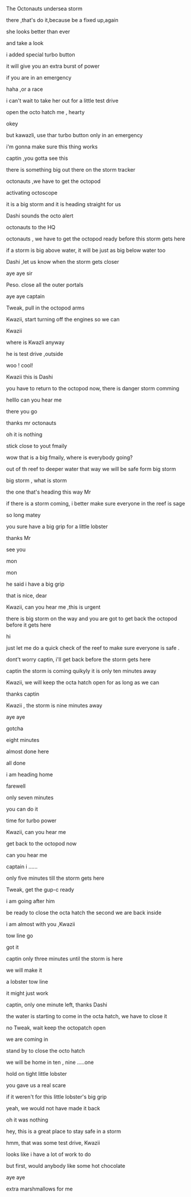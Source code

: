 The Octonauts undersea storm

there ,that's do it,because be a fixed up,again

she looks better than ever

and take a look

i added special turbo button

it will give you an extra burst of power

if you are in an emergency

haha ,or a race

i can't wait to take her out for a little test drive

open the octo hatch me , hearty

okey

but kawazli, use thar turbo button only in an emergency

i'm gonna make sure this thing works

captin ,you gotta see this

there is something big out there on the storm tracker

octonauts ,we have to get the octopod

activating octoscope

it is a big storm and it is heading straight for us

Dashi sounds the octo alert

octonauts to the HQ

octonauts , we have to get the octopod ready before this storm gets here

if a storm is big above water, it will be just as big below water too

Dashi ,let us know when the storm gets closer

aye aye sir

Peso. close all the outer portals 

aye aye captain

Tweak,  pull in the octopod arms

Kwazii, start turning off the engines so we can

Kwazii

where is Kwazli anyway

he is test drive ,outside

woo ! cool!

Kwazii this is Dashi

you have to return to the octopod now, there is danger storm comming

helllo can you hear me 

there you go

thanks mr octonauts

oh it is nothing

stick close to yout fmaily

wow that is a big fmaily, where is everybody going?

out of th reef to deeper water that way  we will be safe form big storm

big storm , what is storm

the one that's heading this way Mr

if there is a storm coming, i better make sure everyone in the reef is sage

so long matey

you sure have a big grip for a little lobster

thanks Mr

see you

mon

mon

he said i have a big grip

that is nice, dear

Kwazii, can you hear me ,this is urgent

there is big storm on the way and you are got to get back the octopod before it gets here

hi

just let me do a quick check of the reef to make sure everyone is safe  .

dont't worry captin, i'll get back before the storm gets here

captin the storm is coming quikyly it is only ten minutes away

Kwazii, we will keep the octa hatch open for as long as we can

thanks captin

Kwazii , the storm is nine minutes away 

aye aye

gotcha

eight minutes

almost done here

all done

i am heading home 

farewell

only seven minutes

you can do it 

time for turbo power

Kwazii, can you hear me

get back to the octopod now 

can you hear me 

captain i ......

only five minutes till the storm gets here

Tweak, get the gup-c ready

i am going after him

be ready to close the octa hatch the second we are back inside

i am almost with you ,Kwazii

tow line go 

got it

captin only three minutes until the storm is here

we will make it

a lobster tow line

it might just work

captin, only one minute left, thanks Dashi

the water is starting to come in the octa hatch, we have to close it

no Tweak, wait keep the octopatch open

we are coming in 

stand by to close the octo hatch 

we will be home in ten , nine .....one

hold on tight little lobster

you gave us a real scare

if it weren't for this little lobster's big grip

yeah, we would not have made it back

oh it was nothing

hey, this is a great place to stay safe in a storm 

hmm, that was some test drive, Kwazii

looks like i have a lot of work to do 

but first, would anybody like some hot chocolate

aye aye

extra marshmallows for me

























